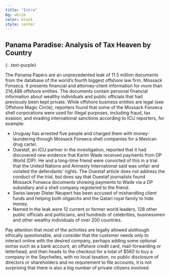 ```yaml
---
title: "Intro"
bg: white
color: black
style: center
---
```


<span class="fa-stack subtlecircle" style="font-size:100px; background:rgba(255,166,0,0.1)">
  <i class="fa fa-circle fa-stack-2x text-white"></i>
  <i class="fa fa-bicycle fa-stack-1x text-orange"></i>
</span>


## Panama Paradise: Analysis of Tax Heaven by Country
{: .text-purple}

The Panama Papers are an unprecedented leak of 11.5 million documents from the database of the world’s fourth biggest offshore law firm, Mossack Fonseca. It presents financial and attorney-client information for more than 214,488 offshore entities. The documents contain personal financial information about wealthy individuals and public officials that had previously been kept private. While offshore business entities are legal (see Offshore Magic Circle), reporters found that some of the Mossack Fonseca shell corporations were used for illegal purposes, including fraud, tax evasion, and evading international sanctions according to ICIJ reporters, for example:

* Uruguay has arrested five people and charged them with money-laundering through Mossack Fonseca shell companies for a Mexican drug cartel.
* Ouestaf, an ICIJ partner in the investigation, reported that it had discovered new evidence that Karim Wade received payments from DP World (DP). He and a long-time friend were convicted of this in a trial that the United Nations and Amnesty International said was unfair and violated the defendants' rights. The Ouestaf article does not address the conduct of the trial, but does say that Ouestaf journalists found Mossack Fonseca documents showing payments to Wade via a DP subsidiary and a shell company registered to the friend.
* Swiss lawyer Dieter Neupert has been accused of mishandling client funds and helping both oligarchs and the Qatari royal family to hide money.
* Named in the leak were 12 current or former world leaders, 128 other public officials and politicians, and hundreds of celebrities, businessmen and other wealthy individuals of over 200 countries.

Pay attention that most of the activities are legally allowed alothough ethically questionable, and consider that the customer needs only to interact online with the desired company, perhaps adding some optional extras such as a bank account, an offshore credit card, mail-forwarding or letterhead, and then heads to the checkout for a total of $560 to buy a company in the Seychelles, with no local taxation, no public disclosure of directors or shareholders and no requirement to file accounts, it is not surprising that there is also a big number of private citizens involved. 
